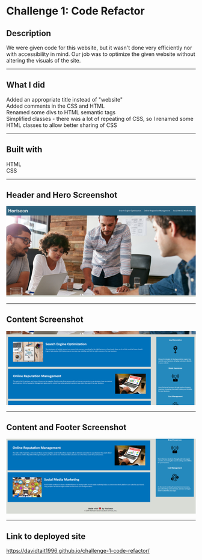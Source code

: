 # Challenge 1: Code Refactor



## Description

We were given code for this website, but it wasn't done very efficiently nor with accessibility in mind. Our job was to optimize the given website without altering the visuals of the site.

---

## What I did

Added an appropriate title instead of "website"  
Added comments in the CSS and HTML  
Renamed some divs to HTML semantic tags  
Simplified classes - there was a lot of repeating of CSS, so I renamed some HTML classes to allow better sharing of CSS

---

## Built with
HTML  
CSS

---

## Header and Hero Screenshot

![Header](./assets/images/screenshot1.png)

---

## Content Screenshot

![Content](./assets/images/screenshot2.png)

---

## Content and Footer Screenshot

![Footer](./assets/images/screenshot3.png)

---

## Link to deployed site

https://davidtait1996.github.io/challenge-1-code-refactor/